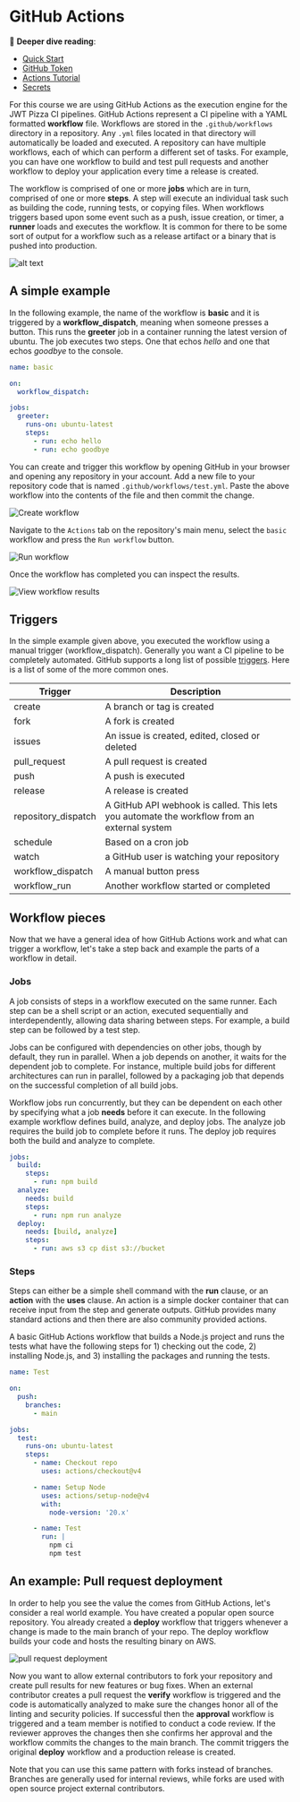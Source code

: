 # GitHub Actions

📖 **Deeper dive reading**:

- [Quick Start](https://docs.github.com/en/actions/quickstart)
- [GitHub Token](https://dev.to/github/the-githubtoken-in-github-actions-how-it-works-change-permissions-customizations-3cgp)
- [Actions Tutorial](https://docs.github.com/en/actions/using-workflows/workflow-syntax-for-github-actions)
- [Secrets](https://docs.github.com/en/actions/security-guides/using-secrets-in-github-actions)

For this course we are using GitHub Actions as the execution engine for the JWT Pizza CI pipelines. GitHub Actions represent a CI pipeline with a YAML formatted **workflow** file. Workflows are stored in the `.github/workflows` directory in a repository. Any `.yml` files located in that directory will automatically be loaded and executed. A repository can have multiple workflows, each of which can perform a different set of tasks. For example, you can have one workflow to build and test pull requests and another workflow to deploy your application every time a release is created.

The workflow is comprised of one or more **jobs** which are in turn, comprised of one or more **steps**. A step will execute an individual task such as building the code, running tests, or copying files. When workflows triggers based upon some event such as a push, issue creation, or timer, a **runner** loads and executes the workflow. It is common for there to be some sort of output for a workflow such as a release artifact or a binary that is pushed into production.

![alt text](gitHubActionWorkflow.png)

## A simple example

In the following example, the name of the workflow is **basic** and it is triggered by a **workflow_dispatch**, meaning when someone presses a button. This runs the **greeter** job in a container running the latest version of ubuntu. The job executes two steps. One that echos _hello_ and one that echos _goodbye_ to the console.

```yml
name: basic

on:
  workflow_dispatch:

jobs:
  greeter:
    runs-on: ubuntu-latest
    steps:
      - run: echo hello
      - run: echo goodbye
```

You can create and trigger this workflow by opening GitHub in your browser and opening any repository in your account. Add a new file to your repository code that is named `.github/workflows/test.yml`. Paste the above workflow into the contents of the file and then commit the change.

![Create workflow](createWorkflow.png)

Navigate to the `Actions` tab on the repository's main menu, select the `basic` workflow and press the `Run workflow` button.

![Run workflow](runWorkflow.png)

Once the workflow has completed you can inspect the results.

![View workflow results](viewWorkflowResults.png)

## Triggers

In the simple example given above, you executed the workflow using a manual trigger (workflow_dispatch). Generally you want a CI pipeline to be completely automated. GitHub supports a long list of possible [triggers](https://docs.github.com/en/actions/using-workflows/events-that-trigger-workflows). Here is a list of some of the more common ones.

| Trigger             | Description                                                                                 |
| ------------------- | ------------------------------------------------------------------------------------------- |
| create              | A branch or tag is created                                                                  |
| fork                | A fork is created                                                                           |
| issues              | An issue is created, edited, closed or deleted                                              |
| pull_request        | A pull request is created                                                                   |
| push                | A push is executed                                                                          |
| release             | A release is created                                                                        |
| repository_dispatch | A GitHub API webhook is called. This lets you automate the workflow from an external system |
| schedule            | Based on a cron job                                                                         |
| watch               | a GitHub user is watching your repository                                                   |
| workflow_dispatch   | A manual button press                                                                       |
| workflow_run        | Another workflow started or completed                                                       |

## Workflow pieces

Now that we have a general idea of how GitHub Actions work and what can trigger a workflow, let's take a step back and example the parts of a workflow in detail.

### Jobs

A job consists of steps in a workflow executed on the same runner. Each step can be a shell script or an action, executed sequentially and interdependently, allowing data sharing between steps. For example, a build step can be followed by a test step.

Jobs can be configured with dependencies on other jobs, though by default, they run in parallel. When a job depends on another, it waits for the dependent job to complete. For instance, multiple build jobs for different architectures can run in parallel, followed by a packaging job that depends on the successful completion of all build jobs.

Workflow jobs run concurrently, but they can be dependent on each other by specifying what a job **needs** before it can execute. In the following example workflow defines build, analyze, and deploy jobs. The analyze job requires the build job to complete before it runs. The deploy job requires both the build and analyze to complete.

```yml
jobs:
  build:
    steps:
      - run: npm build
  analyze:
    needs: build
    steps:
      - run: npm run analyze
  deploy:
    needs: [build, analyze]
    steps:
      - run: aws s3 cp dist s3://bucket
```

### Steps

Steps can either be a simple shell command with the **run** clause, or an **action** with the **uses** clause. An action is a simple docker container that can receive input from the step and generate outputs. GitHub provides many standard actions and then there are also community provided actions.

A basic GitHub Actions workflow that builds a Node.js project and runs the tests what have the following steps for 1) checking out the code, 2) installing Node.js, and 3) installing the packages and running the tests.

```yml
name: Test

on:
  push:
    branches:
      - main

jobs:
  test:
    runs-on: ubuntu-latest
    steps:
      - name: Checkout repo
        uses: actions/checkout@v4

      - name: Setup Node
        uses: actions/setup-node@v4
        with:
          node-version: '20.x'

      - name: Test
        run: |
          npm ci
          npm test
```

## An example: Pull request deployment

In order to help you see the value the comes from GitHub Actions, let's consider a real world example. You have created a popular open source repository. You already created a **deploy** workflow that triggers whenever a change is made to the main branch of your repo. The deploy workflow builds your code and hosts the resulting binary on AWS.

![pull request deployment](pullRequestDeployment.png)

Now you want to allow external contributors to fork your repository and create pull results for new features or bug fixes. When an external contributor creates a pull request the **verify** workflow is triggered and the code is automatically analyzed to make sure the changes honor all of the linting and security policies. If successful then the **approval** workflow is triggered and a team member is notified to conduct a code review. If the reviewer approves the changes then she confirms her approval and the workflow commits the changes to the main branch. The commit triggers the original **deploy** workflow and a production release is created.

Note that you can use this same pattern with forks instead of branches. Branches are generally used for internal reviews, while forks are used with open source project external contributors.
